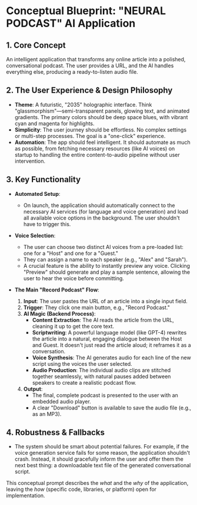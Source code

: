 # Conceptual Blueprint: "NEURAL PODCAST" AI Application

## 1. Core Concept

An intelligent application that transforms any online article into a polished, conversational podcast. The user provides a URL, and the AI handles everything else, producing a ready-to-listen audio file.

## 2. The User Experience & Design Philosophy

-   **Theme**: A futuristic, "2035" holographic interface. Think "glassmorphism"—semi-transparent panels, glowing text, and animated gradients. The primary colors should be deep space blues, with vibrant cyan and magenta for highlights.
-   **Simplicity**: The user journey should be effortless. No complex settings or multi-step processes. The goal is a "one-click" experience.
-   **Automation**: The app should feel intelligent. It should automate as much as possible, from fetching necessary resources (like AI voices) on startup to handling the entire content-to-audio pipeline without user intervention.

## 3. Key Functionality

-   **Automated Setup**:
    -   On launch, the application should automatically connect to the necessary AI services (for language and voice generation) and load all available voice options in the background. The user shouldn't have to trigger this.

-   **Voice Selection**:
    -   The user can choose two distinct AI voices from a pre-loaded list: one for a "Host" and one for a "Guest."
    -   They can assign a name to each speaker (e.g., "Alex" and "Sarah").
    -   A crucial feature is the ability to instantly preview any voice. Clicking "Preview" should generate and play a sample sentence, allowing the user to hear the voice before committing.

-   **The Main "Record Podcast" Flow**:
    1.  **Input**: The user pastes the URL of an article into a single input field.
    2.  **Trigger**: They click one main button, e.g., "Record Podcast."
    3.  **AI Magic (Backend Process)**:
        -   **Content Extraction**: The AI reads the article from the URL, cleaning it up to get the core text.
        -   **Scriptwriting**: A powerful language model (like GPT-4) rewrites the article into a natural, engaging dialogue between the Host and Guest. It doesn't just read the article aloud; it reframes it as a conversation.
        -   **Voice Synthesis**: The AI generates audio for each line of the new script using the voices the user selected.
        -   **Audio Production**: The individual audio clips are stitched together seamlessly, with natural pauses added between speakers to create a realistic podcast flow.
    4.  **Output**:
        -   The final, complete podcast is presented to the user with an embedded audio player.
        -   A clear "Download" button is available to save the audio file (e.g., as an MP3).

## 4. Robustness & Fallbacks

-   The system should be smart about potential failures. For example, if the voice generation service fails for some reason, the application shouldn't crash. Instead, it should gracefully inform the user and offer them the next best thing: a downloadable text file of the generated conversational script.

This conceptual prompt describes the *what* and the *why* of the application, leaving the *how* (specific code, libraries, or platform) open for implementation.
